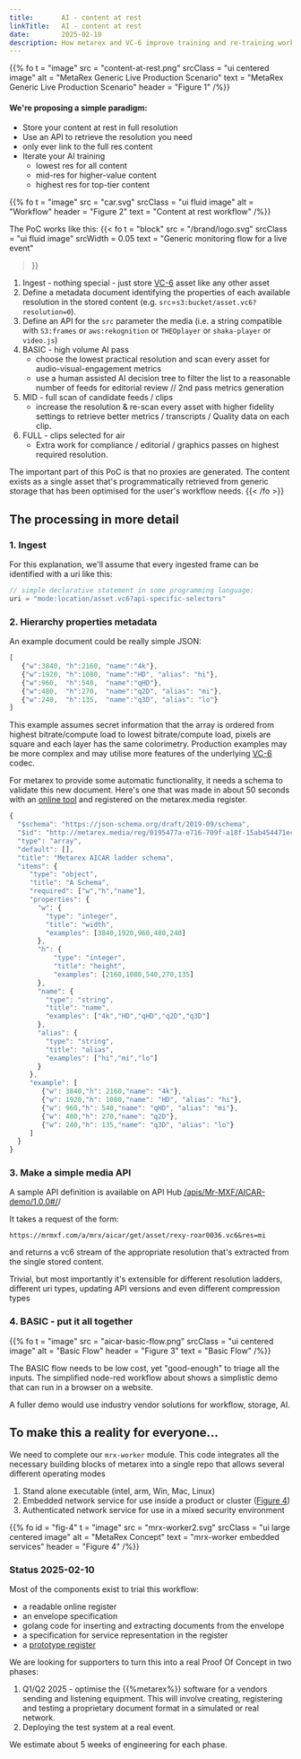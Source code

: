 ```yaml
---
title:       AI - content at rest
linkTitle:   AI - content at rest
date:        2025-02-19
description: How metarex and VC-6 improve training and re-training workflows
---
```


{{% fo
   t = "image"
   src = "content-at-rest.png"
   srcClass = "ui centered image"
   alt = "MetaRex Generic Live Production Scenario"
   text = "MetaRex Generic Live Production Scenario"
   header = "Figure 1"
/%}}

#### We're proposing a simple paradigm:

* Store your content at rest in full resolution
* Use an API to retrieve the resolution you need
* only ever link to the full res content
* Iterate your AI training
  * lowest res for all content
  * mid-res for higher-value content
  * highest res for top-tier content

{{% fo
   t = "image"
   src = "car.svg"
   srcClass = "ui fluid image"
   alt = "Workflow"
   header = "Figure 2"
   text = "Content at rest workflow"
/%}}

The PoC works like this:
{{< fo
    t = "block"
    src = "/brand/logo.svg"
    srcClass = "ui fluid image"
    srcWidth = 0.05
    text = "Generic monitoring flow  for a live event"
 >}}

1. Ingest - nothing special - just store [VC-6][vc6] asset like any other asset
2. Define a metadata document identifying the properties of each available
   resolution in the stored content (e.g.
   `src`=`s3:bucket/asset.vc6?resolution=0`).
3. Define an API for the `src` parameter the media (i.e. a string compatible
   with `S3:frames` or `aws:rekognition` or `THEOplayer` or `shaka-player` or
   `video.js`)
4. BASIC - high volume AI pass
   * choose the lowest practical resolution and scan every asset for
     audio-visual-engagement metrics
   * use a human assisted AI decision tree to filter the list to a reasonable
     number of feeds for editorial review // 2nd pass metrics generation
5. MID - full scan of candidate feeds / clips
   * increase the resolution & re-scan every asset with higher fidelity
     settings to retrieve better metrics / transcripts / Quality data on each
     clip.
6. FULL - clips selected for air
   * Extra work for compliance / editorial / graphics passes on highest
     required resolution.

The important part of this PoC is that no proxies are generated. The content
exists as a single asset that's programmatically retrieved from generic storage
that has been optimised for the user's workflow needs.
{{< /fo >}}

## The processing in more detail

### 1. Ingest<a id="1"></a>

For this explanation, we'll assume that every ingested frame can be identified
with a uri like this:

```javascript
// simple declarative statement in some programming language:
uri = "mode:location/asset.vc6?api-specific-selectors"
```

### 2. Hierarchy properties metadata<a id="2"></a>

An example document could be really simple JSON:

```javascript
[
   {"w":3840, "h":2160, "name":"4k"},
   {"w":1920, "h":1080, "name":"HD", "alias": "hi"},
   {"w":960,  "h":540,  "name":"qHD"},
   {"w":480,  "h":270,  "name":"q2D", "alias": "mi"},
   {"w":240,  "h":135,  "name":"q3D", "alias": "lo"}
]
```

This example assumes secret information that the array is ordered from highest
bitrate/compute load to lowest bitrate/compute load, pixels are square and each
layer has the same colorimetry. Production examples may be more complex and may
utilise more features of the underlying [VC-6][vc6] codec.

For metarex to provide some automatic functionality, it needs a schema to
validate this new document. Here's one that was made in about 50 seconds with
an [online tool][01] and registered on the metarex.media register.

```javascript
{
  "$schema": "https://json-schema.org/draft/2019-09/schema",
  "$id": "http://metarex.media/reg/0195477a-e716-709f-a18f-15ab454471ec/aicar",
  "type": "array",
  "default": [],
  "title": "Metarex AICAR ladder schema",
  "items": {
     "type": "object",
     "title": "A Schema",
     "required": ["w","h","name"],
     "properties": {
       "w": {
         "type": "integer",
         "title": "width",
         "examples": [3840,1920,960,480,240]
       },
       "h": {
           "type": "integer",
           "title": "height",
           "examples": [2160,1080,540,270,135]
       },
       "name": {
         "type": "string",
         "title": "name",
         "examples": ["4k","HD","qHD","q2D","q3D"]
       },
       "alias": {
         "type": "string",
         "title": "alias",
         "examples": ["hi","mi","lo"]
       }
     },
     "example": [
        {"w": 3840,"h": 2160,"name": "4k"},
        {"w": 1920,"h": 1080,"name": "HD", "alias": "hi"},
        {"w": 960,"h": 540,"name": "qHD", "alias": "mi"},
        {"w": 480,"h": 270,"name": "q2D"},
        {"w": 240,"h": 135,"name": "q3D", "alias": "lo"}
     ]
  }
}
```

### 3. Make a simple media API

A sample API definition is available on API Hub
[/apis/Mr-MXF/AICAR-demo/1.0.0#/][03]/

It takes a request of the form:

```url
https://mrmxf.com/a/mrx/aicar/get/asset/rexy-roar0036.vc6&res=mi
```

and returns a vc6 stream of the appropriate resolution that's extracted from
the single stored content.

Trivial, but most importantly it's extensible for different resolution ladders,
different uri types, updating API versions and even different compression types

### 4. BASIC - put it all together

{{% fo t = "image" src = "aicar-basic-flow.png" srcClass = "ui centered image"
   alt = "Basic Flow" header = "Figure 3" text = "Basic Flow" /%}}

The BASIC flow needs to be low cost, yet "good-enough" to triage all the
inputs. The simplified node-red workflow about shows a simplistic demo that
can run in a browser on a website.

A fuller demo would use industry vendor solutions for workflow, storage, AI.

## To make this a reality for everyone…

We need to complete our `mrx-worker` module. This code integrates all the
necessary building blocks of metarex into a single repo that allows several
different operating modes

1. Stand alone executable (intel, arm, Win, Mac, Linux)
2. Embedded network service for use inside a product or cluster ([Figure
   4](#fig-4))
3. Authenticated network service for use in a mixed security environment

<a id="fig-4"></a>{{% fo
   id = "fig-4"
   t = "image"
   src = "mrx-worker2.svg"
   srcClass = "ui large centered image"
   alt = "MetaRex Concept"
   text = "mrx-worker embedded services"
   header = "Figure 4"
/%}}

### Status 2025-02-10

Most of the components exist to trial this workflow:

* a readable online register
* an envelope specification
* golang code for inserting and extracting documents from the envelope
* a specification for service representation in the register
* a [prototype register](https://metarex.media/reg)

We are looking for supporters to turn this into a real Proof Of Concept in
two phases:

1. Q1/Q2 2025 - optimise the {{%metarex%}} software for a vendors sending and
   listening equipment. This will involve creating, registering and testing
   a proprietary document format in a simulated or real network.
2. Deploying the test system at a real event.

We estimate about 5 weeks of engineering for each phase.

[01]: https://jsonschema.net/
[03]: https://app.swaggerhub.com/apis/Mr-MXF/AICAR-demo/1.0.0#/
[vc6]: https://www.v-nova.com/vc-6-higher-quality-at-lower-bitrates/vc6-encoding-and-decoding-sdk/